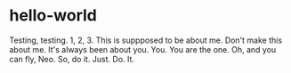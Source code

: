 # hello-world
Testing, testing. 1, 2, 3.
This is suppposed to be about me. Don't make this about me. It's always been about you. You. You are the one. Oh, and you can fly, Neo. So, do it.  Just. Do. It.
